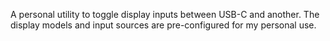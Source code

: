 A personal utility to
toggle display inputs between USB-C and another.
The display models and input sources are pre-configured
for my personal use.
